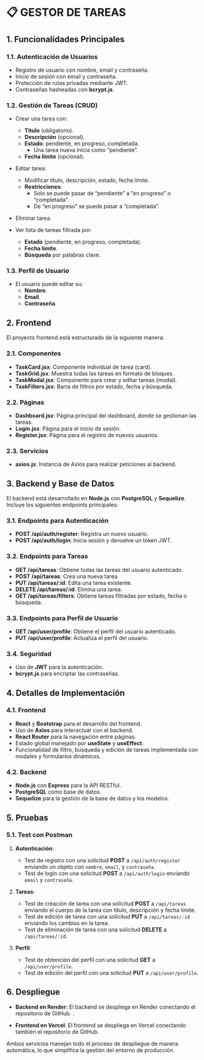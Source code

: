 # 📋 GESTOR DE TAREAS

## 1. Funcionalidades Principales

### 1.1. Autenticación de Usuarios

- Registro de usuario con nombre, email y contraseña.
- Inicio de sesión con email y contraseña.
- Protección de rutas privadas mediante JWT.
- Contraseñas hasheadas con **bcrypt.js**.

### 1.2. Gestión de Tareas (CRUD)

- Crear una tarea con:
  - **Título** (obligatorio).
  - **Descripción** (opcional).
  - **Estado**: pendiente, en progreso, completada.
    - Una tarea nueva inicia como “pendiente”.
  - **Fecha límite** (opcional).

- Editar tarea:
  - Modificar título, descripción, estado, fecha límite.
  - **Restricciones**:
    - Solo se puede pasar de “pendiente” a “en progreso” o “completada”.
    - De “en progreso” se puede pasar a “completada”.
  
- Eliminar tarea.
- Ver lista de tareas filtrada por:
  - **Estado** (pendiente, en progreso, completada).
  - **Fecha límite**.
  - **Búsqueda** por palabras clave.

### 1.3. Perfil de Usuario

- El usuario puede editar su:
  - **Nombre**.
  - **Email**.
  - **Contraseña**.

## 2. Frontend

El proyecto frontend está estructurado de la siguiente manera:

### 2.1. Componentes

- **TaskCard.jsx**: Componente individual de tarea (card).
- **TaskGrid.jsx**: Muestra todas las tareas en formato de bloques.
- **TaskModal.jsx**: Componente para crear y editar tareas (modal).
- **TaskFilters.jsx**: Barra de filtros por estado, fecha y búsqueda.

### 2.2. Páginas

- **Dashboard.jsx**: Página principal del dashboard, donde se gestionan las tareas.
- **Login.jsx**: Página para el inicio de sesión.
- **Register.jsx**: Página para el registro de nuevos usuarios.

### 2.3. Servicios

- **axios.js**: Instancia de Axios para realizar peticiones al backend.

## 3. Backend y Base de Datos

El backend está desarrollado en **Node.js** con **PostgreSQL** y **Sequelize**. Incluye los siguientes endpoints principales:

### 3.1. Endpoints para Autenticación

- **POST /api/auth/register**: Registra un nuevo usuario.
- **POST /api/auth/login**: Inicia sesión y devuelve un token JWT.

### 3.2. Endpoints para Tareas

- **GET /api/tareas**: Obtiene todas las tareas del usuario autenticado.
- **POST /api/tareas**: Crea una nueva tarea.
- **PUT /api/tareas/:id**: Edita una tarea existente.
- **DELETE /api/tareas/:id**: Elimina una tarea.
- **GET /api/tareas/filters**: Obtiene tareas filtradas por estado, fecha o búsqueda.

### 3.3. Endpoints para Perfil de Usuario

- **GET /api/user/profile**: Obtiene el perfil del usuario autenticado.
- **PUT /api/user/profile**: Actualiza el perfil del usuario.

### 3.4. Seguridad

- Uso de **JWT** para la autenticación.
- **bcrypt.js** para encriptar las contraseñas.

## 4. Detalles de Implementación

### 4.1. Frontend

- **React** y **Bootstrap** para el desarrollo del frontend.
- Uso de **Axios** para interactuar con el backend.
- **React Router** para la navegación entre páginas.
- Estado global manejado por **useState** y **useEffect**.
- Funcionalidad de filtro, búsqueda y edición de tareas implementada con modales y formularios dinámicos.

### 4.2. Backend

- **Node.js** con **Express** para la API RESTful.
- **PostgreSQL** como base de datos.
- **Sequelize** para la gestión de la base de datos y los modelos.

## 5. Pruebas

### 5.1. Test con Postman

1. **Autenticación**:
   - Test de registro con una solicitud **POST** a `/api/auth/register` enviando un objeto con `nombre`, `email`, y `contraseña`.
   - Test de login con una solicitud **POST** a `/api/auth/login` enviando `email` y `contraseña`.

2. **Tareas**:
   - Test de creación de tarea con una solicitud **POST** a `/api/tareas` enviando el cuerpo de la tarea con título, descripción y fecha límite.
   - Test de edición de tarea con una solicitud **PUT** a `/api/tareas/:id` enviando los cambios en la tarea.
   - Test de eliminación de tarea con una solicitud **DELETE** a `/api/tareas/:id`.

3. **Perfil**:
   - Test de obtención del perfil con una solicitud **GET** a `/api/user/profile`.
   - Test de edición del perfil con una solicitud **PUT** a `/api/user/profile`.

## 6. Despliegue

- **Backend en Render**: El backend se despliega en Render conectando el repositorio de GitHub. .

- **Frontend en Vercel**: El frontend se despliega en Vercel conectando también el repositorio de GitHub.

Ambos servicios manejan todo el proceso de despliegue de manera automática, lo que simplifica la gestión del entorno de producción.



